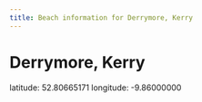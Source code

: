 ```yaml
---
title: Beach information for Derrymore, Kerry
---
```

# Derrymore, Kerry 

<div class="location-info">latitude: 52.80665171 longitude: -9.86000000</div>
<div id="met-eireann-warnings" onload="get_met_eireann_warnings(EI11)"></div>
<div></div>